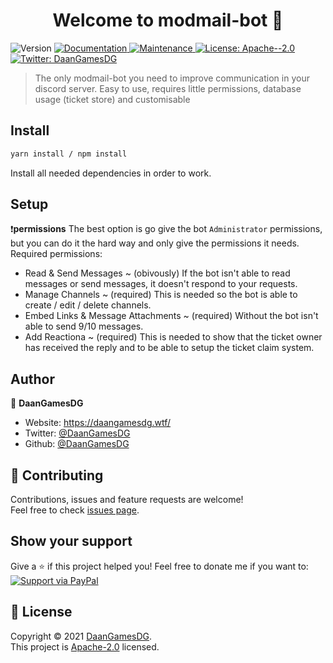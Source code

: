 <h1 align="center">Welcome to modmail-bot 👋</h1>
<p>
  <img alt="Version" src="https://img.shields.io/badge/version-2.0.0-blue.svg?cacheSeconds=2592000" />
  <a href="https://github.com/DaanGamesDG/discordjs-modmail-bot#readme" target="_blank">
    <img alt="Documentation" src="https://img.shields.io/badge/documentation-yes-brightgreen.svg" />
  </a>
  <a href="https://github.com/DaanGamesDG/discordjs-modmail-bot/graphs/commit-activity" target="_blank">
    <img alt="Maintenance" src="https://img.shields.io/badge/Maintained%3F-yes-green.svg" />
  </a>
  <a href="https://github.com/DaanGamesDG/discordjs-modmail-bot/blob/master/LICENSE" target="_blank">
    <img alt="License: Apache--2.0" src="https://img.shields.io/github/license/DaanGamesDG/modmail-bot" />
  </a>
  <a href="https://twitter.com/DaanGamesDG" target="_blank">
    <img alt="Twitter: DaanGamesDG" src="https://img.shields.io/twitter/follow/DaanGamesDG.svg?style=social" />
  </a>
</p>

> The only modmail-bot you need to improve communication in your discord server. Easy to use, requires little permissions, database usage (ticket store) and customisable

## Install

```sh
yarn install / npm install
```

Install all needed dependencies in order to work.

## Setup

❗**permissions**
The best option is go give the bot `Administrator` permissions, but you can do it the hard way and only give the permissions it needs. Required permissions:
- Read & Send Messages ~ (obivously) If the bot isn't able to read messages or send messages, it doesn't respond to your requests.
- Manage Channels ~ (required) This is needed so the bot is able to create / edit / delete channels.
- Embed Links & Message Attachments ~ (required) Without the bot isn't able to send 9/10 messages.
- Add Reactiona ~ (required) This is needed to show that the ticket owner has received the reply and to be able to setup the ticket claim system.



## Author

👤 **DaanGamesDG**

- Website: https://daangamesdg.wtf/
- Twitter: [@DaanGamesDG](https://twitter.com/DaanGamesDG)
- Github: [@DaanGamesDG](https://github.com/DaanGamesDG)

## 🤝 Contributing

Contributions, issues and feature requests are welcome!<br />Feel free to check [issues page](https://github.com/DaanGamesDG/modmail-bot/issues).

## Show your support

Give a ⭐️ if this project helped you!
Feel free to donate me if you want to: <br />
<a href="https://www.paypal.me/DaanGamesDG/">
<img alt="Support via PayPal" src="https://cdn.rawgit.com/twolfson/paypal-github-button/1.0.0/dist/button.svg"/>
</a>

## 📝 License

Copyright © 2021 [DaanGamesDG](https://github.com/DaanGamesDG).<br />
This project is [Apache-2.0](https://github.com/DaanGamesDG/discordjs-modmail-bot/blob/master/LICENSE) licensed.
